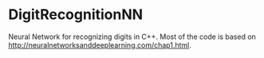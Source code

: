 # DigitRecognitionNN
Neural Network for recognizing digits in C++. Most of the code is based on http://neuralnetworksanddeeplearning.com/chap1.html.

